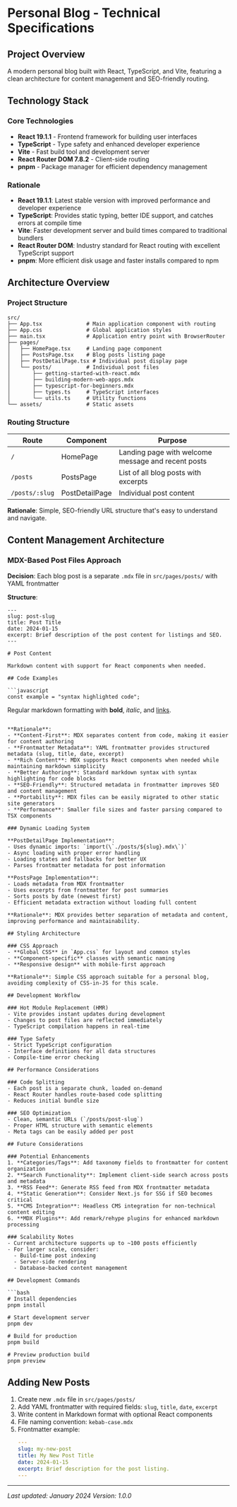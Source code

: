 # Personal Blog - Technical Specifications

## Project Overview

A modern personal blog built with React, TypeScript, and Vite, featuring a clean architecture for content management and SEO-friendly routing.

## Technology Stack

### Core Technologies
- **React 19.1.1** - Frontend framework for building user interfaces
- **TypeScript** - Type safety and enhanced developer experience
- **Vite** - Fast build tool and development server
- **React Router DOM 7.8.2** - Client-side routing
- **pnpm** - Package manager for efficient dependency management

### Rationale
- **React 19.1.1**: Latest stable version with improved performance and developer experience
- **TypeScript**: Provides static typing, better IDE support, and catches errors at compile time
- **Vite**: Faster development server and build times compared to traditional bundlers
- **React Router DOM**: Industry standard for React routing with excellent TypeScript support
- **pnpm**: More efficient disk usage and faster installs compared to npm

## Architecture Overview

### Project Structure
```
src/
├── App.tsx              # Main application component with routing
├── App.css              # Global application styles
├── main.tsx             # Application entry point with BrowserRouter
├── pages/
│   ├── HomePage.tsx     # Landing page component
│   ├── PostsPage.tsx    # Blog posts listing page
│   ├── PostDetailPage.tsx # Individual post display page
│   └── posts/           # Individual post files
│       ├── getting-started-with-react.mdx
│       ├── building-modern-web-apps.mdx
│       ├── typescript-for-beginners.mdx
│       ├── types.ts     # TypeScript interfaces
│       └── utils.ts     # Utility functions
└── assets/              # Static assets
```

### Routing Structure

| Route | Component | Purpose |
|-------|-----------|----------|
| `/` | HomePage | Landing page with welcome message and recent posts |
| `/posts` | PostsPage | List of all blog posts with excerpts |
| `/posts/:slug` | PostDetailPage | Individual post content |

**Rationale**: Simple, SEO-friendly URL structure that's easy to understand and navigate.

## Content Management Architecture

### MDX-Based Post Files Approach

**Decision**: Each blog post is a separate `.mdx` file in `src/pages/posts/` with YAML frontmatter

**Structure**:
```mdx
---
slug: post-slug
title: Post Title
date: 2024-01-15
excerpt: Brief description of the post content for listings and SEO.
---

# Post Content

Markdown content with support for React components when needed.

## Code Examples

```javascript
const example = "syntax highlighted code";
```

Regular markdown formatting with **bold**, *italic*, and [links](https://example.com).
```

**Rationale**:
- **Content-First**: MDX separates content from code, making it easier for content authoring
- **Frontmatter Metadata**: YAML frontmatter provides structured metadata (slug, title, date, excerpt)
- **Rich Content**: MDX supports React components when needed while maintaining markdown simplicity
- **Better Authoring**: Standard markdown syntax with syntax highlighting for code blocks
- **SEO-Friendly**: Structured metadata in frontmatter improves SEO and content management
- **Portability**: MDX files can be easily migrated to other static site generators
- **Performance**: Smaller file sizes and faster parsing compared to TSX components

### Dynamic Loading System

**PostDetailPage Implementation**:
- Uses dynamic imports: `import(\`./posts/${slug}.mdx\`)`
- Async loading with proper error handling
- Loading states and fallbacks for better UX
- Parses frontmatter metadata for post information

**PostsPage Implementation**:
- Loads metadata from MDX frontmatter
- Uses excerpts from frontmatter for post summaries
- Sorts posts by date (newest first)
- Efficient metadata extraction without loading full content

**Rationale**: MDX provides better separation of metadata and content, improving performance and maintainability.

## Styling Architecture

### CSS Approach
- **Global CSS** in `App.css` for layout and common styles
- **Component-specific** classes with semantic naming
- **Responsive design** with mobile-first approach

**Rationale**: Simple CSS approach suitable for a personal blog, avoiding complexity of CSS-in-JS for this scale.

## Development Workflow

### Hot Module Replacement (HMR)
- Vite provides instant updates during development
- Changes to post files are reflected immediately
- TypeScript compilation happens in real-time

### Type Safety
- Strict TypeScript configuration
- Interface definitions for all data structures
- Compile-time error checking

## Performance Considerations

### Code Splitting
- Each post is a separate chunk, loaded on-demand
- React Router handles route-based code splitting
- Reduces initial bundle size

### SEO Optimization
- Clean, semantic URLs (`/posts/post-slug`)
- Proper HTML structure with semantic elements
- Meta tags can be easily added per post

## Future Considerations

### Potential Enhancements
1. **Categories/Tags**: Add taxonomy fields to frontmatter for content organization
2. **Search Functionality**: Implement client-side search across posts and metadata
3. **RSS Feed**: Generate RSS feed from MDX frontmatter metadata
4. **Static Generation**: Consider Next.js for SSG if SEO becomes critical
5. **CMS Integration**: Headless CMS integration for non-technical content editing
6. **MDX Plugins**: Add remark/rehype plugins for enhanced markdown processing

### Scalability Notes
- Current architecture supports up to ~100 posts efficiently
- For larger scale, consider:
  - Build-time post indexing
  - Server-side rendering
  - Database-backed content management

## Development Commands

```bash
# Install dependencies
pnpm install

# Start development server
pnpm dev

# Build for production
pnpm build

# Preview production build
pnpm preview
```

## Adding New Posts

1. Create new `.mdx` file in `src/pages/posts/`
2. Add YAML frontmatter with required fields: `slug`, `title`, `date`, `excerpt`
3. Write content in Markdown format with optional React components
4. File naming convention: `kebab-case.mdx`
5. Frontmatter example:
   ```yaml
   ---
   slug: my-new-post
   title: My New Post Title
   date: 2024-01-15
   excerpt: Brief description for the post listing.
   ---
   ```

---

*Last updated: January 2024*
*Version: 1.0.0*